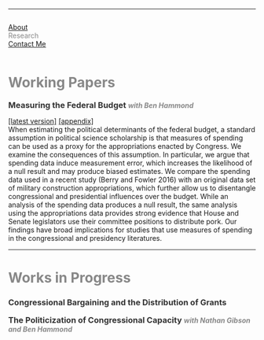 <hr>
<div class="row">
  <div class="column left" style="color:#888">
    <p><a href="https://leahrosenstiel.github.io">About</a> <br> Research <br> <a href="contactme"> Contact Me</a> </p>
  </div>
  <div class="column right">
    <h1 style="color:#888">Working Papers</h1> 
    <h3 style="color:#333;display:inline">Measuring the Federal Budget</h3> <h5 style="color:#888;display:inline"> with Ben Hammond </h4> <p> <a href = "measuring_federal_budget_mpsa.pdf">[latest version]</a> <a href="appendix_measuring_federal_budget_mpsa.pdf"> [appendix]</a> <br> When estimating the political determinants of the federal budget, a standard assumption in political science scholarship is that measures of spending can be used as a proxy for the appropriations enacted by Congress. We examine the consequences of this assumption. In particular, we argue that spending data induce measurement error, which increases the likelihood of a null result and may produce biased estimates. We compare the spending data used in a recent study (Berry and Fowler 2016) with an original data set of military construction appropriations, which further allow us to disentangle congressional and presidential influences over the budget. While an analysis of the spending data produces a null result, the same analysis using the appropriations data provides strong evidence that House and Senate legislators use their committee positions to distribute pork. Our findings have broad implications for studies that use measures of spending in the congressional and presidency literatures. </p>
    <hr style="height:2px;background-color:#888">
  <h1 style="color:#888">Works in Progress</h1>
    <h3 style="color:#333">Congressional Bargaining and the Distribution of Grants</h3>
    <h3 style="color:#333;display:inline">The Politicization of Congressional Capacity</h3>
    <h5 style="color:#888;display:inline">with Nathan Gibson and Ben Hammond </h5>
  </div>
</div>
